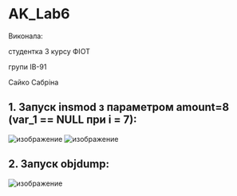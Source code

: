 # AK_Lab6
Виконала: 

студентка 3 курсу ФІОТ

групи ІВ-91

Сайко Сабріна
## 1.	Запуск insmod з параметром amount=8 (var_1 == NULL при i = 7):
![изображение](https://user-images.githubusercontent.com/62243357/146654451-558a61f0-f838-408a-bc9a-deac5c1b4c19.png)
![изображение](https://user-images.githubusercontent.com/62243357/146654459-1df3eae3-f060-4a7e-96e9-32a177b56ea1.png)


## 2. Запуск objdump:
![изображение](https://user-images.githubusercontent.com/62243357/146654473-17d934df-47cb-4ab9-a3b3-7d4d3b254b52.png)

